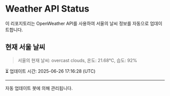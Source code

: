 
# Weather API Status

이 리포지토리는 OpenWeather API를 사용하여 서울의 날씨 정보를 자동으로 업데이트합니다.

## 현재 서울 날씨
> 서울의 현재 날씨: overcast clouds, 온도: 21.68°C, 습도: 92%

⏳ 업데이트 시간: 2025-06-26 17:16:28 (UTC)

---
자동 업데이트 봇에 의해 관리됩니다.
